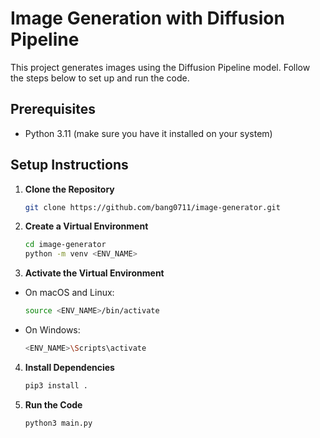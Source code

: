 # Image Generation with Diffusion Pipeline

This project generates images using the Diffusion Pipeline model. Follow the
steps below to set up and run the code.

## Prerequisites

- Python 3.11 (make sure you have it installed on your system)

## Setup Instructions

1. **Clone the Repository**

   ```bash
   git clone https://github.com/bang0711/image-generator.git
   ```

2. **Create a Virtual Environment**

   ```bash
   cd image-generator
   python -m venv <ENV_NAME>
   ```

3. **Activate the Virtual Environment**

- On macOS and Linux:

  ```bash
  source <ENV_NAME>/bin/activate
  ```

- On Windows:

  ```bash
  <ENV_NAME>\Scripts\activate
  ```

4. **Install Dependencies**

   ```bash
   pip3 install .
   ```

5. **Run the Code**
   ```bash
   python3 main.py
   ```
